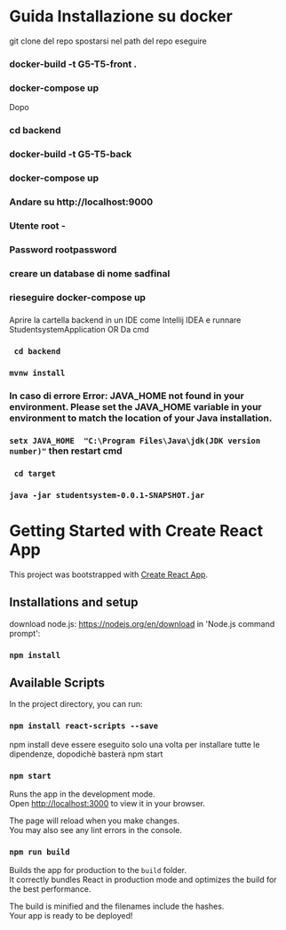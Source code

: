 # Guida Installazione su docker
git clone del repo
spostarsi nel path del repo
eseguire 
### docker-build -t G5-T5-front .
### docker-compose up
Dopo
### cd backend
### docker-build -t G5-T5-back
### docker-compose up
### Andare su http://localhost:9000
### Utente root -
### Password rootpassword
### creare un database di nome sadfinal
### rieseguire docker-compose up

###
Aprire la cartella backend in un IDE come Intellij IDEA e runnare StudentsystemApplication 
OR
Da cmd
### ` cd backend`
###  `mvnw install`
### In caso di errore Error: JAVA_HOME not found in your environment. Please set the JAVA_HOME variable in your environment to match the location of your Java installation.
### `setx JAVA_HOME  "C:\Program Files\Java\jdk(JDK version number)"`  then restart cmd
### ` cd target`
### `java -jar studentsystem-0.0.1-SNAPSHOT.jar`


# Getting Started with Create React App

This project was bootstrapped with [Create React App](https://github.com/facebook/create-react-app).
## Installations and setup
download node.js: https://nodejs.org/en/download
in 'Node.js command prompt':
### `npm install`
## Available Scripts

In the project directory, you can run:

### `npm install react-scripts --save` 
npm install deve essere eseguito solo una volta per installare tutte le dipendenze, dopodichè basterà npm start
### `npm start`

Runs the app in the development mode.\
Open [http://localhost:3000](http://localhost:3000) to view it in your browser.

The page will reload when you make changes.\
You may also see any lint errors in the console.



### `npm run build`

Builds the app for production to the `build` folder.\
It correctly bundles React in production mode and optimizes the build for the best performance.

The build is minified and the filenames include the hashes.\
Your app is ready to be deployed!



